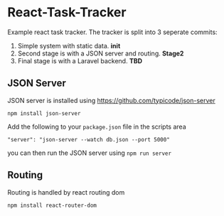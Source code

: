 # React-Task-Tracker

Example react task tracker.  The tracker is split into 3 seperate commits:

1. Simple system with static data. **init**
2. Second stage is with a JSON server and routing. **Stage2**
3. Final stage is with a Laravel backend. **TBD**

## JSON Server
JSON server is installed using https://github.com/typicode/json-server
```
npm install json-server
```
Add the following to your `package.json` file in the scripts area
```
"server": "json-server --watch db.json --port 5000"
```
you can then run the JSON server using `npm run server`

## Routing
Routing is handled by react routing dom
```
npm install react-router-dom
```
